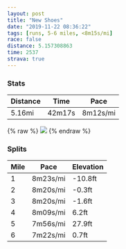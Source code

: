 ```yaml
---
layout: post
title: "New Shoes"
date: "2019-11-22 08:36:22"
tags: [runs, 5-6 miles, <8m15s/mi]
race: false
distance: 5.157308863
time: 2537
strava: true
---
```


### Stats

| Distance | Time | Pace |
|----------|------|------|
|5.16mi|42m17s|8m12s/mi|

{% raw %}
<img src='https://maps.googleapis.com/maps/api/staticmap?maptype=roadmap&path=enc:q~twFxmtbMo@|@@FEFKd@Sl@g@bAE`@MPUv@c@t@Kp@Sp@MVCTc@xAEP@NERi@fAFBDPc@d@Uh@KLENSt@EDOt@c@pACPIV@NAFzJhCTPFAFFZF?NNBPEFH?BZ@JD[j@AFRDBDXDZMZCb@LJELKPEHBpA@`@Tb@JxA@b@HVRd@JNAn@P`@Af@LNApBXj@RXTPDp@p@VNj@N`@Tf@L|@ZZBTCNGBILGh@K^Bd@Ql@CrAe@\DZL`@Hd@BLFPBz@Cf@HJCNF^Gf@Np@Gn@?HDNEd@Bj@I`AEb@Pv@ATJX@DBV@RHXCv@AXDP?`AZ|@Pj@?bAGf@JfA@t@VJA`@Jv@AJB@FD@~@B`@IVJJA^@~@Lj@?XGJBFEbADb@CnBBFGXKVDXGVDTNjAf@j@HT@^NX@VJx@Dp@JVA^Nt@@v@HlDf@n@NX@LBb@CVD`A@h@Jh@@\Jv@Jv@BJFNJb@NDJ?Na@Fq@S[?SGOBq@EiA?IE_AKI@MGU?UQIAwAGUE]O{ACo@MoAKs@Mg@Ei@?KM_@K_Dc@e@Cu@J}@Kq@ASC{ACWG_@AUOi@KEI[IAGOCMBMG]FAEG@CCCGS@ODS?CEI@QGCEGA}@XU@]N{@Qg@@_AGkC@kBEg@IaBCUCe@WOEg@JsAIcA?w@KuAB{AOa@@_CIo@@kAS}@@a@Cc@OWDUEiA@[EOMwA?c@EmA_@w@a@q@Sa@[AISU[QsAW_ACo@SIEU?s@W]Ww@LMA@EEAaCE{@KCIDSQGDEWCSKGBKGAaADe@\aABWJQCGFMJ@BEMQM]BQXk@Z]JQd@kARw@LUDYCYBk@D[Pc@j@_@RE?CRYD[AOJg@Xm@?IVa@Fq@XeANw@^iALSFQCWF_@NMHUNFPGGY]a@Yk@Og@KMAKDQLUHAHEDGHANa@Fu@@[DQFMBMFMRSJEBa@CWAu@CY@ODOBGFe@JGBGJ?DGKQk@SEMMMEMOMCS]QOWQQY_@DWJWJe@Ti@H{@NUL?Vo@l@_EWi@AKNULCDEUa@[WIQQIMMMCMc@QMOAIIIM?IIIAKLORm@POR_@TYFa@AWQk@Nc@F?JKACBOECAMLQFWHKJ_@?S@GF?FODa@AQFo@V{@R[JCHOZ?NGJQ@MAI@MFYAM@IJ[LE&key=AIzaSyC1MId7bFpkLXNAaYhBSTb8jLyiSqzbDtM&size=800x800&markers=color:yellow|label:S|40.74489,-74.00173&markers=color:green|label:F|40.73993000000004,-73.98966000000014'>
{% endraw %}

### Splits

| Mile | Pace | Elevation |
|------|------|-----------|
|1|8m23s/mi|-10.8ft|
|2|8m20s/mi|-0.3ft|
|3|8m20s/mi|-1.6ft|
|4|8m09s/mi|6.2ft|
|5|7m56s/mi|27.9ft|
|6|7m22s/mi|0.7ft|
